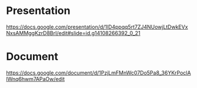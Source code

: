 # Presentation
https://docs.google.com/presentation/d/1lD4ppqq5rt7ZJ4NUowjLtDwkEVxNxsAMMggKzrD8BrI/edit#slide=id.g14108266392_0_21

# Document
https://docs.google.com/document/d/1PzjLmFMnWc07Do5Pa8_36YKrPoclAlWnq6hwm7APaOw/edit

